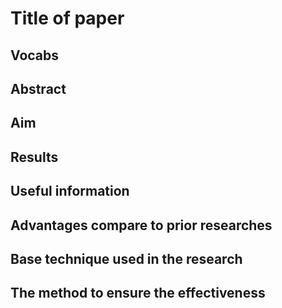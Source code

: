 # Title of paper
## Vocabs

## Abstract

## Aim

## Results

## Useful information

## Advantages compare to prior researches

## Base technique used in the research

## The method to ensure the effectiveness

